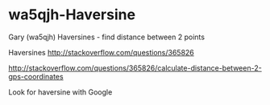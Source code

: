 # wa5qjh-Haversine
Gary (wa5qjh) Haversines - find distance between 2 points


Haversines
http://stackoverflow.com/questions/365826

http://stackoverflow.com/questions/365826/calculate-distance-between-2-gps-coordinates
	

Look for haversine with Google
